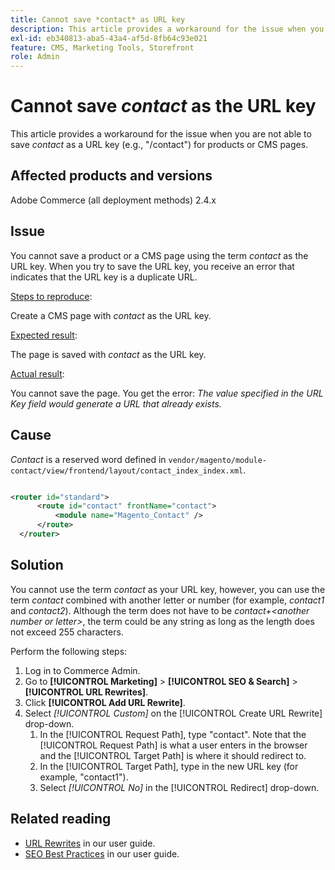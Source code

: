 ```yaml
---
title: Cannot save *contact* as URL key
description: This article provides a workaround for the issue when you are not able to save *contact* as a URL key (e.g., "/contact") for products or CMS pages. When you try to save the URL key, you receive an error that indicates that the URL key is a duplicate URL.
exl-id: eb340813-aba5-43a4-af5d-8fb64c93e021
feature: CMS, Marketing Tools, Storefront
role: Admin
---
```

# Cannot save *contact* as the URL key

This article provides a workaround for the issue when you are not able to save *contact* as a URL key (e.g., "/contact") for products or CMS pages.

## Affected products and versions

Adobe Commerce (all deployment methods) 2.4.x

## Issue

You cannot save a product or a CMS page using the term *contact* as the URL key. When you try to save the URL key, you receive an error that indicates that the URL key is a duplicate URL.

<u>Steps to reproduce</u>:

Create a CMS page with *contact* as the URL key.

<u>Expected result</u>:

The page is saved with *contact* as the URL key.

<u>Actual result</u>:

You cannot save the page. You get the error: *The value specified in the URL Key field would generate a URL that already exists.*

## Cause

*Contact* is a reserved word defined in `vendor/magento/module-contact/view/frontend/layout/contact_index_index.xml`.

```xml

<router id="standard">
      <route id="contact" frontName="contact">
          <module name="Magento_Contact" />
      </route>
  </router>
```

## Solution

You cannot use the term *contact* as your URL key, however, you can use the term *contact* combined with another letter or number (for example, *contact1* and *contact2*). Although the term does not have to be *contact+\<another number or letter\>*, the term could be any string as long as the length does not exceed 255 characters.

Perform the following steps:

1. Log in to Commerce Admin.
1. Go to **[!UICONTROL Marketing]** > **[!UICONTROL SEO & Search]** > **[!UICONTROL URL Rewrites]**.
1. Click **[!UICONTROL Add URL Rewrite]**.
1. Select *[!UICONTROL Custom]* on the [!UICONTROL Create URL Rewrite] drop-down.
    1. In the [!UICONTROL Request Path], type "contact". Note that the [!UICONTROL Request Path] is what a user enters in the browser and the [!UICONTROL Target Path] is where it should redirect to.
    1. In the [!UICONTROL Target Path], type in the new URL key (for example, "contact1").
    1. Select *[!UICONTROL No]* in the [!UICONTROL Redirect] drop-down.

## Related reading

* [URL Rewrites](https://experienceleague.adobe.com/en/docs/commerce-admin/marketing/seo/url-rewrites/url-rewrite) in our user guide.
* [SEO Best Practices](https://experienceleague.adobe.com/en/docs/commerce-admin/marketing/seo/seo-overview) in our user guide.
